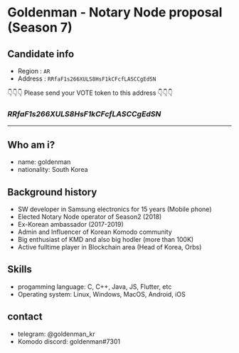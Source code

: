 # Goldenman - Notary Node proposal (Season 7)

## Candidate info
* Region : ```AR```
* Address : ```RRfaF1s266XULS8HsF1kCFcfLASCCgEdSN```


👇👇👇 Please send your VOTE token to this address 👇👇👇
### ***RRfaF1s266XULS8HsF1kCFcfLASCCgEdSN***

-----------------

## Who am i?
* name: goldenman
* nationality: South Korea

## Background history
* SW developer in Samsung electronics for 15 years (Mobile phone)
* Elected Notary Node operator of Season2 (2018)
* Ex-Korean ambassador (2017-2019)
* Admin and Influencer of Korean Komodo community
* Big enthusiast of KMD and also big hodler (more than 100K)
* Active fulltime player in Blockchain area (Head of Korea, Orbs)

## Skills
* progamming language: C, C++, Java, JS, Flutter, etc
* Operating system: Linux, Windows, MacOS, Android, iOS

## contact

* telegram: @goldenman_kr
* Komodo discord: goldenman#7301

